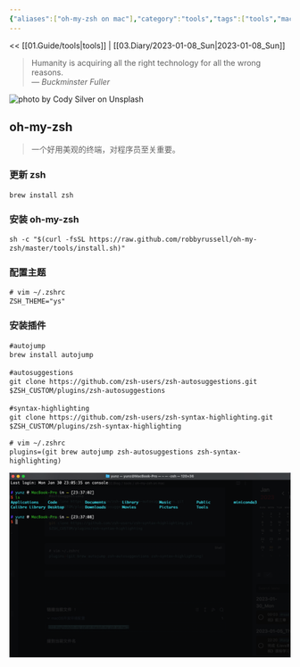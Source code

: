 ```yaml
---
{"aliases":["oh-my-zsh on mac"],"category":"tools","tags":["tools","mac","oh-my-zsh"],"status":"publish","link":"NA","date created":"2023-01-08 Sun 22:37:45","date modified":"2023-01-08 Sun 22:44:13","dg-publish":true,"permalink":"/02.Blog/tools/oh-my-zsh on mac/","dgPassFrontmatter":true}
---
```



<< [[01.Guide/tools\|tools]] | [[03.Diary/2023-01-08_Sun\|2023-01-08_Sun]]

> Humanity is acquiring all the right technology for all the wrong reasons.  
> — <cite>Buckminster Fuller</cite>

![photo by Cody Silver on Unsplash](https://images.unsplash.com/photo-1600450044885-a82707f28dbe?crop=entropy&cs=tinysrgb&fm=jpg&ixid=MnwzNjM5Nzd8MHwxfHJhbmRvbXx8fHx8fHx8fDE2NzMxODg2Nzc&ixlib=rb-4.0.3&q=80&w=200&h=200)

## oh-my-zsh

> 一个好用美观的终端，对程序员至关重要。

### 更新 zsh

```shell
brew install zsh
```

### 安装 oh-my-zsh

```shell
sh -c "$(curl -fsSL https://raw.github.com/robbyrussell/oh-my-zsh/master/tools/install.sh)"
```

### 配置主题

```shell
# vim ~/.zshrc
ZSH_THEME="ys"
```

### 安装插件

```shell
#autojump
brew install autojump

#autosuggestions
git clone https://github.com/zsh-users/zsh-autosuggestions.git $ZSH_CUSTOM/plugins/zsh-autosuggestions

#syntax-highlighting
git clone https://github.com/zsh-users/zsh-syntax-highlighting.git $ZSH_CUSTOM/plugins/zsh-syntax-highlighting
```

```shell
# vim ~/.zshrc
plugins=(git brew autojump zsh-autosuggestions zsh-syntax-highlighting)
```

![Pasted image 20230130233732](https://github.com/Yunz93/PicRepo/raw/main/image/Pasted%20image%2020230130233732.png)